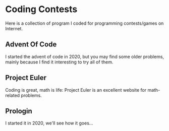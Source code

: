 # Coding Contests

Here is a collection of program I coded for programming contests/games on Internet.

## Advent Of Code

I started the advent of code in 2020, but you may find some older problems, mainly because I find it interesting to try all of them.

## Project Euler

Coding is great, math is life: Project Euler is an excellent website for math-related problems.

## Prologin

I started it in 2020, we'll see how it goes...
